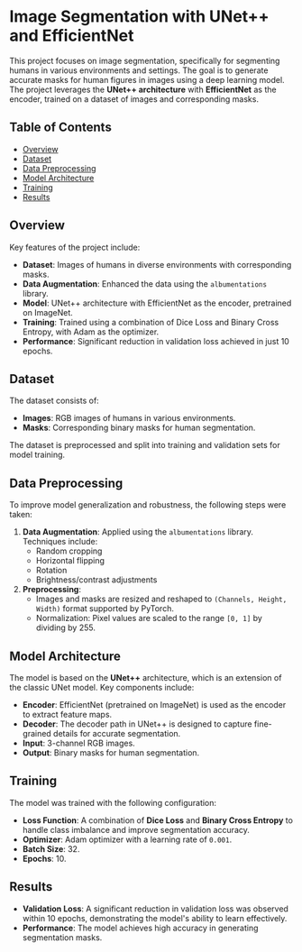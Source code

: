 # Image Segmentation with UNet++ and EfficientNet

This project focuses on image segmentation, specifically for segmenting humans in various environments and settings. The goal is to generate accurate masks for human figures in images using a deep learning model. The project leverages the **UNet++ architecture** with **EfficientNet** as the encoder, trained on a dataset of images and corresponding masks.

## Table of Contents
- [Overview](#overview)
- [Dataset](#dataset)
- [Data Preprocessing](#data-preprocessing)
- [Model Architecture](#model-architecture)
- [Training](#training)
- [Results](#results)
<!--- [Installation](#installation)
- [Usage](#usage)
- [Contributing](#contributing)
- [License](#license)-->

## Overview
Key features of the project include:
- **Dataset**: Images of humans in diverse environments with corresponding masks.
- **Data Augmentation**: Enhanced the data using the `albumentations` library.
- **Model**: UNet++ architecture with EfficientNet as the encoder, pretrained on ImageNet.
- **Training**: Trained using a combination of Dice Loss and Binary Cross Entropy, with Adam as the optimizer.
- **Performance**: Significant reduction in validation loss achieved in just 10 epochs.

## Dataset
The dataset consists of:
- **Images**: RGB images of humans in various environments.
- **Masks**: Corresponding binary masks for human segmentation.

The dataset is preprocessed and split into training and validation sets for model training.

## Data Preprocessing
To improve model generalization and robustness, the following steps were taken:
1. **Data Augmentation**: Applied using the `albumentations` library. Techniques include:
   - Random cropping
   - Horizontal flipping
   - Rotation
   - Brightness/contrast adjustments
2. **Preprocessing**:
   - Images and masks are resized and reshaped to `(Channels, Height, Width)` format supported by PyTorch.
   - Normalization: Pixel values are scaled to the range `[0, 1]` by dividing by 255.

## Model Architecture
The model is based on the **UNet++** architecture, which is an extension of the classic UNet model. Key components include:
- **Encoder**: EfficientNet (pretrained on ImageNet) is used as the encoder to extract feature maps.
- **Decoder**: The decoder path in UNet++ is designed to capture fine-grained details for accurate segmentation.
- **Input**: 3-channel RGB images.
- **Output**: Binary masks for human segmentation.

## Training
The model was trained with the following configuration:
- **Loss Function**: A combination of **Dice Loss** and **Binary Cross Entropy** to handle class imbalance and improve segmentation accuracy.
- **Optimizer**: Adam optimizer with a learning rate of `0.001`.
- **Batch Size**: 32.
- **Epochs**: 10.

## Results
- **Validation Loss**: A significant reduction in validation loss was observed within 10 epochs, demonstrating the model's ability to learn effectively.
- **Performance**: The model achieves high accuracy in generating segmentation masks.
